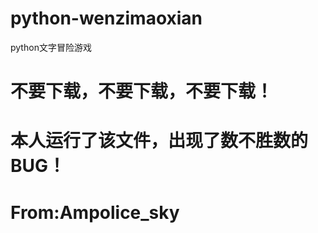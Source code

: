 # python-wenzimaoxian
python文字冒险游戏

# 不要下载，不要下载，不要下载！

# 本人运行了该文件，出现了数不胜数的BUG！

# From:Ampolice_sky
